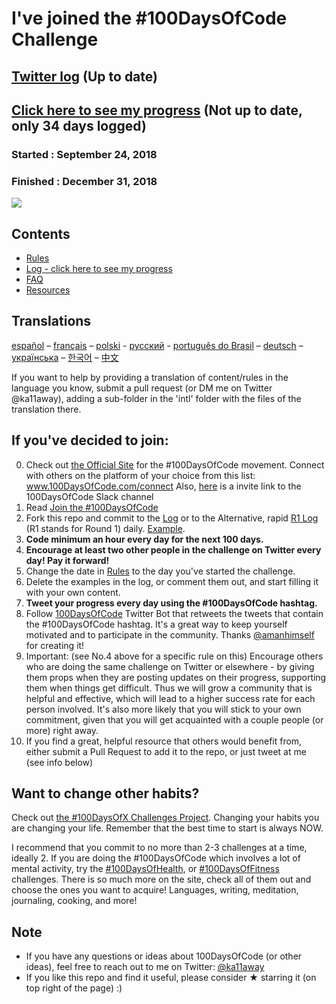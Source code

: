 # I've joined the #100DaysOfCode Challenge

## [Twitter log](https://twitter.com/search?q=KeziahMoselle%20%23100daysofcode) (Up to date)

## [Click here to see my progress](log.md) (Not up to date, only 34 days logged)

### Started : September 24, 2018
### Finished : December 31, 2018

<a href="https://wakatime.com"><img src="https://wakatime.com/share/@KeziahMoselle/00c3ca37-71d4-4d2d-a552-ff13f45cb3f5.png" /></a>

## Contents

* [Rules](rules.md)
* [Log - click here to see my progress](log.md)
* [FAQ](FAQ.md)
* [Resources](resources.md)

## Translations
[español](intl/es/README.md) – [français](intl/fr/FAQ-fr.md) – [polski](intl/pl/README.md) - [русский](intl/ru/README-ru.md) - [português do Brasil](intl/pt-br/LEIAME.md) – [deutsch](intl/de/README.md) – [українська](intl/ua/README-ua.md) – [한국어](intl/ko/README-ko.md) – [中文](intl/ch/README.md)

If you want to help by providing a translation of content/rules in the language you know, submit a pull request (or DM me on Twitter @ka11away), adding a sub-folder in the 'intl' folder with the files of the translation there.

## If you've decided to join:

0.  Check out [the Official Site](http://100daysofcode.com/) for the #100DaysOfCode movement. Connect with others on the platform of your choice from this list: www.100DaysOfCode.com/connect
    Also, [here](https://join.slack.com/t/100xcode/shared_invite/enQtMzA2NzUyODY4MTgyLWM2NzMzYzBmZTcwOTk0MzM2YTI5OWQzM2M3ZTVjZTUyMTE0NDk3ZjdiZmExNGU5Mjg3ODgzZTQxODI3YTNjZjA) is a invite link to the 100DaysOfCode Slack channel
1.  Read [Join the #100DaysOfCode](https://medium.freecodecamp.com/join-the-100daysofcode-556ddb4579e4)
1.  Fork this repo and commit to the [Log](log.md) or to the Alternative, rapid [R1 Log](r1-log.md) (R1 stands for Round 1) daily. [Example](https://github.com/Kallaway/100-days-kallaway-log).
1.  **Code minimum an hour every day for the next 100 days.**
1.  **Encourage at least two other people in the challenge on Twitter every day! Pay it forward!**
1.  Change the date in [Rules](rules.md) to the day you've started the challenge.
1.  Delete the examples in the log, or comment them out, and start filling it with your own content.
1.  **Tweet your progress every day using the #100DaysOfCode hashtag.**
1.  Follow [100DaysOfCode](https://twitter.com/_100DaysOfCode) Twitter Bot that retweets the tweets that contain the #100DaysOfCode hashtag. It's a great way to keep yourself motivated and to participate in the community. Thanks [@amanhimself](https://twitter.com/amanhimself) for creating it!
1.  Important: (see No.4 above for a specific rule on this) Encourage others who are doing the same challenge on Twitter or elsewhere - by giving them props when they are posting updates on their progress, supporting them when things get difficult. Thus we will grow a community that is helpful and effective, which will lead to a higher success rate for each person involved. It's also more likely that you will stick to your own commitment, given that you will get acquainted with a couple people (or more) right away.
1.  If you find a great, helpful resource that others would benefit from, either submit a Pull Request to add it to the repo, or just tweet at me (see info below)

## Want to change other habits?

Check out [the #100DaysOfX Challenges Project](http://100daysofx.com/). Changing your habits you are changing your life. Remember that the best time to start is always NOW.

I recommend that you commit to no more than 2-3 challenges at a time, ideally 2. If you are doing the #100DaysOfCode which involves a lot of mental activity, try the [#100DaysOfHealth](http://100daysofx.com/where-x-is/health/), or [#100DaysOfFitness](http://100daysofx.com/challenges/) challenges. There is so much more on the site, check all of them out and choose the ones you want to acquire! Languages, writing, meditation, journaling, cooking, and more!

## Note

* If you have any questions or ideas about 100DaysOfCode (or other ideas), feel free to reach out to me on Twitter: [@ka11away](https://twitter.com/ka11away)
* If you like this repo and find it useful, please consider &#9733; starring it (on top right of the page) :)
